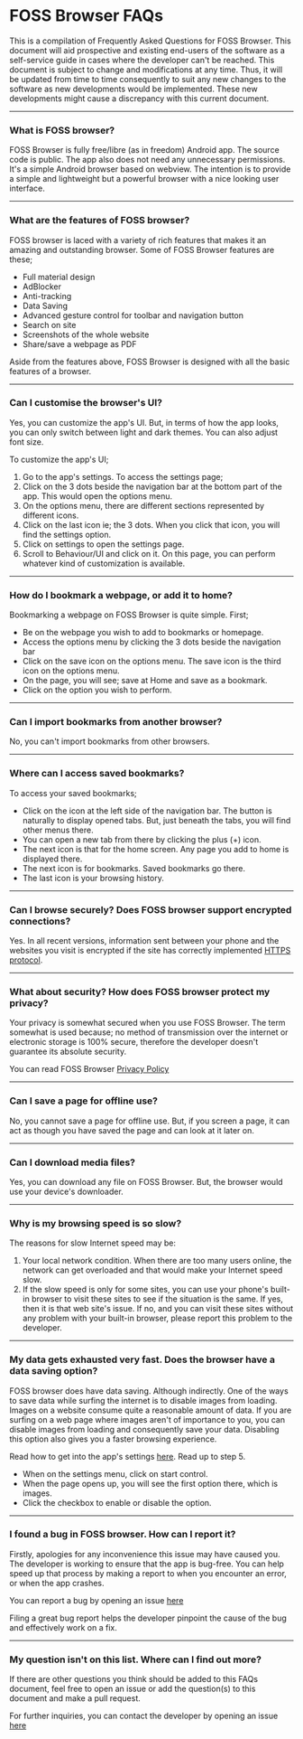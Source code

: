 # FOSS Browser FAQs

This is a compilation of Frequently Asked Questions for FOSS Browser. This document will aid prospective and existing end-users of the software as a self-service guide in cases where the developer can't be reached. This document is subject to change and modifications at any time. Thus, it will be updated from time to time consequently to suit any new changes to the software as new developments would be implemented. These new developments might cause a discrepancy with this current document.

---


### What is FOSS browser? 

FOSS Browser is fully free/libre (as in freedom) Android app. The source code is public. The app also does not need any unnecessary permissions. It's a simple Android browser based on webview. The intention is to provide a simple and lightweight but a powerful browser with a nice looking user interface.

---

### What are the features of FOSS browser?

FOSS browser is laced with a variety of rich features that makes it an amazing and outstanding browser. Some of FOSS Browser features are these;

- Full material design
- AdBlocker
- Anti-tracking
- Data Saving
- Advanced gesture control for toolbar and navigation button
- Search on site
- Screenshots of the whole website
- Share/save a webpage as PDF

Aside from the features above, FOSS Browser is designed with all the basic features of a browser. 

---

### Can I customise the browser's UI?

Yes, you can customize the app's UI. But, in terms of how the app looks, you can only switch between light and dark themes. You can also adjust font size. 

To customize the app's UI;

1. Go to the app's settings. To access the settings page;
2. Click on the 3 dots beside the navigation bar at the bottom part of the app. This would open the options menu.
3. On the options menu, there are different sections represented by different icons. 
4. Click on the last icon ie; the 3 dots. When you click that icon, you will find the settings option.
5. Click on settings to open the settings page.
6. Scroll to Behaviour/UI and click on it. On this page, you can perform whatever kind of customization is available. 

---

### How do I bookmark a webpage, or add it to home?

Bookmarking a webpage on FOSS Browser is quite simple. First;

- Be on the webpage you wish to add to bookmarks or homepage. 
- Access the options menu by clicking the 3 dots beside the navigation bar
- Click on the save icon on the options menu. The save icon is the third icon on the options menu.
- On the page, you will see; save at Home and save as a bookmark. 
- Click on the option you wish to perform. 

---

### Can I import bookmarks from another browser?

No, you can't import bookmarks from other browsers. 

---

### Where can I access saved bookmarks?

To access your saved bookmarks;

- Click on the icon at the left side of the navigation bar. The button is naturally to display opened tabs. But, just beneath the tabs, you will find other menus there.
- You can open a new tab from there by clicking the plus (+) icon.
- The next icon is that for the home screen. Any page you add to home is displayed there.
- The next icon is for bookmarks. Saved bookmarks go there.
- The last icon is your browsing history. 


---


### Can I browse securely? Does FOSS browser support encrypted connections?

Yes. In all recent versions, information sent between your phone and the websites you visit is encrypted if the site has correctly implemented [HTTPS protocol](http://en.wikipedia.org/wiki/HTTP_Secure).

---

### What about security? How does FOSS browser protect my privacy?

Your privacy is somewhat secured when you use FOSS Browser. The term somewhat is used because; no method of transmission over the internet or electronic storage is 100% secure, therefore the developer doesn't guarantee its absolute security.

You can read FOSS Browser [Privacy Policy](https://github.com/scoute-dich/browser/blob/master/PRIVACY.md)

---


### Can I save a page for offline use?

No, you cannot save a page for offline use. But, if you screen a page, it can act as though you have saved the page and can look at it later on. 

---


### Can I download media files?

Yes, you can download any file on FOSS Browser. But, the browser would use your device's downloader. 

---


### Why is my browsing speed is so slow?

The reasons for slow Internet speed may be:
1. Your local network condition. When there are too many users online, the network can get overloaded and that would make your Internet speed slow. 
2. If the slow speed is only for some sites, you can use your phone's built-in browser to visit these sites to see if the situation is the same. If yes, then it is that web site's issue. If no, and you can visit these sites without any problem with your built-in browser, please report this problem to the developer.


---

### My data gets exhausted very fast. Does the browser have a data saving option?

FOSS browser does have data saving. Although indirectly. One of the ways to save data while surfing the internet is to disable images from loading. Images on a website consume quite a reasonable amount of data. If you are surfing on a web page where images aren't of importance to you, you can disable images from loading and consequently save your data. Disabling this option also gives you a faster browsing experience. 

Read how to get into the app's settings [here](https://hackmd.io/t0WLk9GXRziQENXkPqJf5w?both#Can-I-customise-the-browser%E2%80%99s-UI). Read up to step 5. 

- When on the settings menu, click on start control.
- When the page opens up, you will see the first option there, which is images.
- Click the checkbox to enable or disable the option. 

---

### I found a bug in FOSS browser. How can I report it?

Firstly, apologies for any inconvenience this issue may have caused you. The developer is working to ensure that the app is bug-free. You can help speed up that process by making a report to when you encounter an error, or when the app crashes. 

You can report a bug by opening an issue [here](https://github.com/scoute-dich/browser/issues/new)

Filing a great bug report helps the developer pinpoint the cause of the bug and effectively work on a fix.

---

### My question isn't on this list. Where can I find out more?

If there are other questions you think should be added to this FAQs document, feel free to open an issue or add the question(s) to this document and make a pull request.

For further inquiries, you can contact the developer by opening an issue [here](https://github.com/scoute-dich/browser/issues/new)
